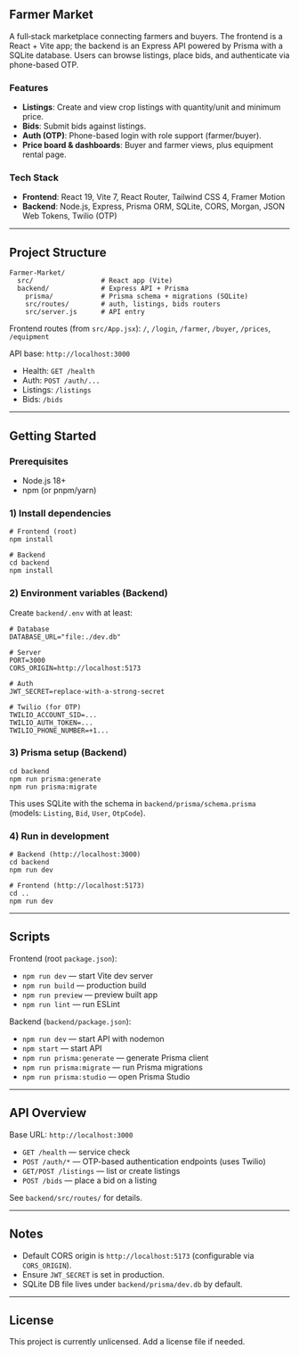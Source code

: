 ## Farmer Market

A full‑stack marketplace connecting farmers and buyers. The frontend is a React + Vite app; the backend is an Express API powered by Prisma with a SQLite database. Users can browse listings, place bids, and authenticate via phone-based OTP.

### Features
- **Listings**: Create and view crop listings with quantity/unit and minimum price.
- **Bids**: Submit bids against listings.
- **Auth (OTP)**: Phone-based login with role support (farmer/buyer).
- **Price board & dashboards**: Buyer and farmer views, plus equipment rental page.

### Tech Stack
- **Frontend**: React 19, Vite 7, React Router, Tailwind CSS 4, Framer Motion
- **Backend**: Node.js, Express, Prisma ORM, SQLite, CORS, Morgan, JSON Web Tokens, Twilio (OTP)

---

## Project Structure

```
Farmer-Market/
  src/                 # React app (Vite)
  backend/             # Express API + Prisma
    prisma/            # Prisma schema + migrations (SQLite)
    src/routes/        # auth, listings, bids routers
    src/server.js      # API entry
```

Frontend routes (from `src/App.jsx`): `/`, `/login`, `/farmer`, `/buyer`, `/prices`, `/equipment`

API base: `http://localhost:3000`
- Health: `GET /health`
- Auth: `POST /auth/...`
- Listings: `/listings`
- Bids: `/bids`

---

## Getting Started

### Prerequisites
- Node.js 18+
- npm (or pnpm/yarn)

### 1) Install dependencies

```
# Frontend (root)
npm install

# Backend
cd backend
npm install
```

### 2) Environment variables (Backend)
Create `backend/.env` with at least:

```
# Database
DATABASE_URL="file:./dev.db"

# Server
PORT=3000
CORS_ORIGIN=http://localhost:5173

# Auth
JWT_SECRET=replace-with-a-strong-secret

# Twilio (for OTP)
TWILIO_ACCOUNT_SID=...
TWILIO_AUTH_TOKEN=...
TWILIO_PHONE_NUMBER=+1...
```

### 3) Prisma setup (Backend)

```
cd backend
npm run prisma:generate
npm run prisma:migrate
```

This uses SQLite with the schema in `backend/prisma/schema.prisma` (models: `Listing`, `Bid`, `User`, `OtpCode`).

### 4) Run in development

```
# Backend (http://localhost:3000)
cd backend
npm run dev

# Frontend (http://localhost:5173)
cd ..
npm run dev
```

---

## Scripts

Frontend (root `package.json`):
- `npm run dev` — start Vite dev server
- `npm run build` — production build
- `npm run preview` — preview built app
- `npm run lint` — run ESLint

Backend (`backend/package.json`):
- `npm run dev` — start API with nodemon
- `npm start` — start API
- `npm run prisma:generate` — generate Prisma client
- `npm run prisma:migrate` — run Prisma migrations
- `npm run prisma:studio` — open Prisma Studio

---

## API Overview

Base URL: `http://localhost:3000`

- `GET /health` — service check
- `POST /auth/*` — OTP-based authentication endpoints (uses Twilio)
- `GET/POST /listings` — list or create listings
- `POST /bids` — place a bid on a listing

See `backend/src/routes/` for details.

---

## Notes
- Default CORS origin is `http://localhost:5173` (configurable via `CORS_ORIGIN`).
- Ensure `JWT_SECRET` is set in production.
- SQLite DB file lives under `backend/prisma/dev.db` by default.

---

## License
This project is currently unlicensed. Add a license file if needed.
